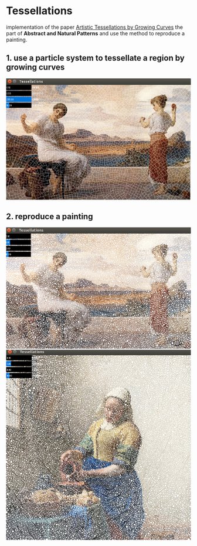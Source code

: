 # Tessellations
implementation of the paper [Artistic Tessellations by Growing Curves](http://dl.acm.org/citation.cfm?id=2024697) the part of **Abstract and Natural Patterns** and use the method to reproduce a painting.
## 1. use a particle system to tessellate a region by growing curves
![screenshot](https://github.com/Lxinyuelxy/Tessellations/blob/master/screenshot/Tessellations1.png)

## 2. reproduce a painting
![screenshot](https://github.com/Lxinyuelxy/Tessellations/blob/master/screenshot/paint1.png)
![screenshot](https://github.com/Lxinyuelxy/Tessellations/blob/master/screenshot/paint2.png)
